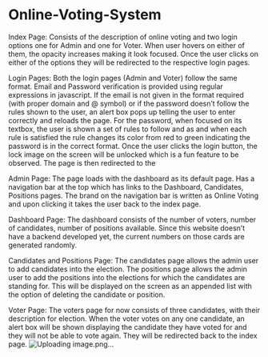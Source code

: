 # Online-Voting-System

Index Page: Consists of the description of online voting and two login options one for Admin and one for Voter. When user hovers on either of them, the opacity increases making it look focused. Once the user clicks on either of the options they will be redirected to the respective login pages. 

Login Pages: Both the login pages (Admin and Voter) follow the same format. Email and Password verification is provided using regular expressions in javascript. If the email is not given in the format required (with proper domain and @ symbol) or if the password doesn’t follow the rules shown to the user, an alert box pops up telling the user to enter correctly and reloads the page. For the password, when focused on its textbox, the user is shown a set of rules to follow and as and when each rule is satisfied the rule changes its color from red to green indicating the password is in the correct format. Once the user clicks the login button, the lock image on the screen will be unlocked which is a fun feature to be observed. The page is then redirected to the

Admin Page: The page loads with the dashboard as its default page. Has a navigation bar at the top which has links to the Dashboard, Candidates, Positions pages. The brand on the navigation bar is written as Online Voting and upon clicking it takes the user back to the index page.

Dashboard Page: The dashboard consists of the number of voters, number of candidates, number of positions available. Since this website doesn’t have a backend developed yet, the current numbers on those cards are generated randomly.

Candidates and Positions Page: The candidates page allows the admin user to add candidates into the election. The positions page allows the admin user to add the positions into the elections for which the candidates are standing for. This will be displayed on the screen as an appended list with the option of deleting the candidate or position.

Voter Page: The voters page for now consists of three candidates, with their description for election. When the voter votes on any one candidate, an alert box will be shown displaying the candidate they have voted for and they will not be able to vote again. They will be redirected back to the index page.
![Uploading image.png…]()
